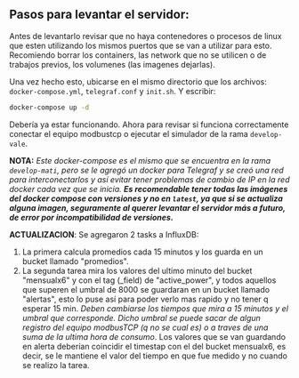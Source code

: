 ## Pasos para levantar el servidor:

Antes de levantarlo revisar que no haya contenedores o procesos de linux que esten utilizando los mismos puertos que se van a utilizar para esto. Recomiendo borrar los containers, las network que no se utilicen o de trabajos previos, los volumenes (las imagenes dejarlas).

Una vez hecho esto, ubicarse en el mismo directorio que los archivos: `docker-compose.yml`, `telegraf.conf` y `init.sh`. Y escribir:
```bash
docker-compose up -d
```

Debería ya estar funcionando. Ahora para revisar si funciona correctamente conectar el equipo modbustcp o ejecutar el simulador de la rama `develop-vale`.

**NOTA:** *Este docker-compose es el mismo que se encuentra en la rama `develop-mati`, pero se le agregó un docker para Telegraf y se creó una red para interconectarlos y así evitar tener problemas de cambio de IP en la red docker cada vez que se inicia. **Es recomendable tener todas las imágenes del docker compose con versiones y no en `latest`, ya que si se actualiza alguna imagen, seguramente al querer levantar el servidor más a futuro, de error por incompatibilidad de versiones.***

**ACTUALIZACION**: Se agregaron 2 tasks a InfluxDB:
1. La primera calcula promedios cada 15 minutos y los guarda en un bucket llamado "promedios".
2. La segunda tarea mira los valores del ultimo minuto del bucket "mensualx6" y con el tag (_field) de "active_power", y todos aquellos que superen el umbral de 8000 se guardaran en un bucket llamado "alertas", esto lo puse así para poder verlo mas rapido y no tener q esperar 15 min. *Deben cambiarse los tiempos que mira a 15 minutos y el umbral que corresponde. Dicho umbral se puede sacar de algun registro del equipo modbusTCP (q no se cual es) o a traves de una suma de la ultima hora de consumo*. Los valores que se van guardando en alerta deberían coincidir el timestap con el del bucket mensualx6, es decir, se le mantiene el valor del tiempo en que fue medido y no cuando se realizo la tarea.
